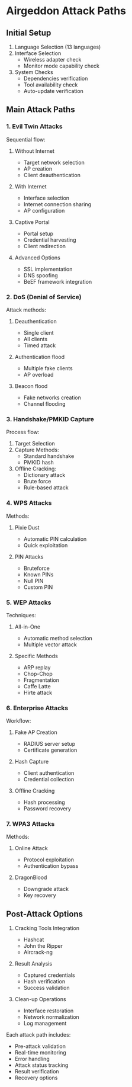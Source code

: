 # Airgeddon Attack Paths

## Initial Setup
1. Language Selection (13 languages)
2. Interface Selection
   - Wireless adapter check
   - Monitor mode capability check
3. System Checks
   - Dependencies verification
   - Tool availability check
   - Auto-update verification

## Main Attack Paths

### 1. Evil Twin Attacks
Sequential flow:
1. Without Internet
   - Target network selection
   - AP creation
   - Client deauthentication
   
2. With Internet
   - Interface selection
   - Internet connection sharing
   - AP configuration
   
3. Captive Portal
   - Portal setup
   - Credential harvesting
   - Client redirection
   
4. Advanced Options
   - SSL implementation
   - DNS spoofing
   - BeEF framework integration

### 2. DoS (Denial of Service)
Attack methods:
1. Deauthentication
   - Single client
   - All clients
   - Timed attack
   
2. Authentication flood
   - Multiple fake clients
   - AP overload
   
3. Beacon flood
   - Fake networks creation
   - Channel flooding

### 3. Handshake/PMKID Capture
Process flow:
1. Target Selection
2. Capture Methods:
   - Standard handshake
   - PMKID hash
3. Offline Cracking:
   - Dictionary attack
   - Brute force
   - Rule-based attack

### 4. WPS Attacks
Methods:
1. Pixie Dust
   - Automatic PIN calculation
   - Quick exploitation
   
2. PIN Attacks
   - Bruteforce
   - Known PINs
   - Null PIN
   - Custom PIN

### 5. WEP Attacks
Techniques:
1. All-in-One
   - Automatic method selection
   - Multiple vector attack
   
2. Specific Methods
   - ARP replay
   - Chop-Chop
   - Fragmentation
   - Caffe Latte
   - Hirte attack

### 6. Enterprise Attacks
Workflow:
1. Fake AP Creation
   - RADIUS server setup
   - Certificate generation
   
2. Hash Capture
   - Client authentication
   - Credential collection
   
3. Offline Cracking
   - Hash processing
   - Password recovery

### 7. WPA3 Attacks
Methods:
1. Online Attack
   - Protocol exploitation
   - Authentication bypass
   
2. DragonBlood
   - Downgrade attack
   - Key recovery

## Post-Attack Options
1. Cracking Tools Integration
   - Hashcat
   - John the Ripper
   - Aircrack-ng

2. Result Analysis
   - Captured credentials
   - Hash verification
   - Success validation

3. Clean-up Operations
   - Interface restoration
   - Network normalization
   - Log management

Each attack path includes:
- Pre-attack validation
- Real-time monitoring
- Error handling
- Attack status tracking
- Result verification
- Recovery options